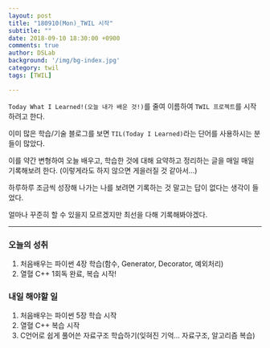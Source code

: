 ```yaml
---
layout: post
title: "180910(Mon)_TWIL 시작"
subtitle: ""
date: 2018-09-10 18:30:00 +0900
comments: true
author: DSLab
background: '/img/bg-index.jpg'
category: twil
tags: [TWIL]

---
```


`Today What I Learned!(오늘 내가 배운 것!)`를 줄여 이름하여 `TWIL 프로젝트`를 시작하려고 한다.

이미 많은 학습/기술 블로그를 보면 `TIL(Today I Learned)`라는 단어를 사용하시는 분들이 많았다.

이를 약간 변형하여 오늘 배우고, 학습한 것에 대해 요약하고 정리하는 글을 매일 매일 기록해보려 한다.
(이렇게라도 하지 않으면 게을러질 것 같아서...)

하루하루 조금씩 성장해 나가는 나를 보려면 기록하는 것 말고는 답이 없다는 생각이 들었다.

얼마나 꾸준히 할 수 있을지 모르겠지만 최선을 다해 기록해봐야겠다.

---

### 오늘의 성취
1. 처음배우는 파이썬 4장 학습(함수, Generator, Decorator, 예외처리)
2. 열혈 C++ 1회독 완료, 복습 시작!

### 내일 해야할 일
1. 처음배우는 파이썬 5장 학습 시작
2. 열혈 C++ 복습 시작
3. C언어로 쉽게 풀어쓴 자료구조 학습하기(잊혀진 기억... 자료구조, 알고리즘 복습)
